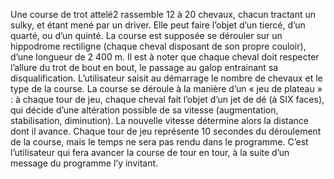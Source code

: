 Une course de trot attelé2 rassemble 12 à 20 chevaux, chacun tractant un sulky, et étant mené par un driver. Elle peut faire l’objet d’un tiercé, d’un quarté, ou d’un quinté. La course est supposée se dérouler sur un hippodrome rectiligne (chaque cheval disposant de son propre couloir), d’une longueur de 2 400 m. Il est à noter que chaque cheval doit respecter l’allure du trot de bout en bout, le passage au galop entrainant sa disqualification. L’utilisateur saisit au démarrage le nombre de chevaux et le type de la course.
La course se déroule à la manière d’un « jeu de plateau » : à chaque tour de jeu, chaque cheval fait l’objet d’un jet de dé (à SIX faces), qui décide d’une altération possible de sa vitesse (augmentation, stabilisation, diminution). La nouvelle vitesse détermine alors la distance dont il avance. Chaque tour de jeu représente 10 secondes du déroulement de la course, mais le temps ne sera pas rendu dans le programme. C’est l’utilisateur qui fera avancer la course de tour en tour, à la suite d’un message du programme l’y invitant.
